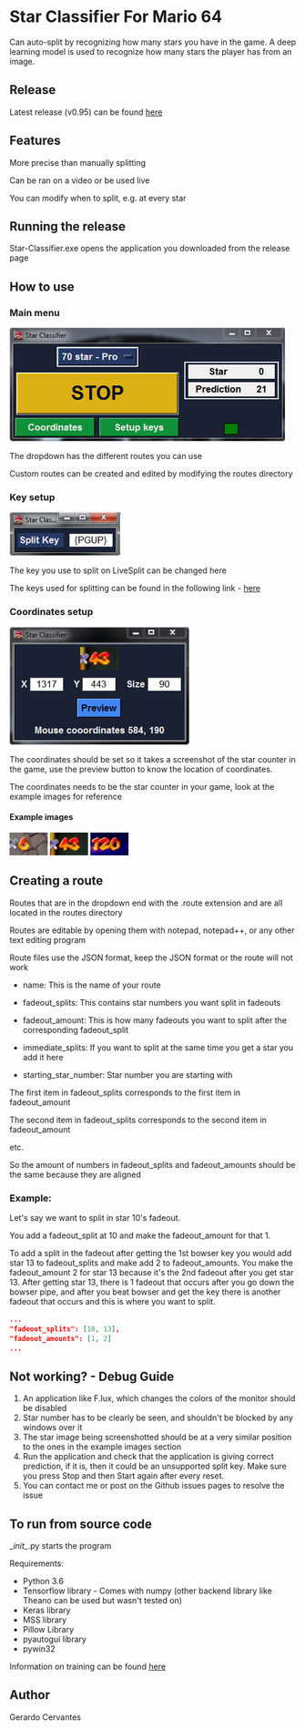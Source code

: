 # Star Classifier For Mario 64

Can auto-split by recognizing how many stars you have in the game.  A deep learning model is used to recognize how many stars the player has from an image.


## Release

Latest release (v0.95) can be found [here](https://github.com/gcervantes8/Star-Classifier-For-Mario-64/releases)



## Features


More precise than manually splitting

Can be ran on a video or be used live

You can modify when to split, e.g. at every star


## Running the release

Star-Classifier.exe opens the application you downloaded from the release page


## How to use

### Main menu

![Image of GUI main menu](images/MainMenu.png) 

The dropdown has the different routes you can use

Custom routes can be created and edited by modifying the routes directory


### Key setup

![Image of GUI key setup window ](images/Keysetup.png) 

The key you use to split on LiveSplit can be changed here

The keys used for splitting can be found in the following link - [here](https://docs.microsoft.com/en-us/dotnet/api/system.windows.forms.sendkeys?redirectedfrom=MSDN&view=netframework-4.7.2)



### Coordinates setup

![Image of GUI coordinates window ](images/Coordinates.png) 

The coordinates should be set so it takes a screenshot of the star counter in the game, use the preview button to know the location of coordinates.

The coordinates needs to be the star counter in your game, look at the example images for reference

 
#### Example images

![Example image cropped at the star counter ](images/one_digit.png) 
![Example image cropped at the star counter ](images/two_digit.png) 
![Example image cropped at the star counter ](images/three_digit.png)


 ## Creating a route

Routes that are in the dropdown end with the .route extension and are all located in the routes directory

Routes are editable by opening them with notepad, notepad++, or any other text editing program

Route files use the JSON format, keep the JSON format or the route will not work


* name:  This is the name of your route

* fadeout_splits: This contains star numbers you want split in fadeouts

* fadeout_amount: This is how many fadeouts you want to split after the corresponding fadeout_split

* immediate_splits: If you want to split at the same time you get a star you add it here

* starting_star_number: Star number you are starting with


The first item in fadeout_splits corresponds to the first item in fadeout_amount

The second item in fadeout_splits corresponds to the second item in fadeout_amount

etc.


So the amount of numbers in fadeout_splits and fadeout_amounts should be the same because they are aligned

### Example:

Let's say we want to split in star 10's fadeout. 
 
You add a fadeout_split at 10 and make the fadeout_amount for that 1.


To add a split in the fadeout after getting the 1st bowser key you would add star 13 to fadeout_splits and make add 2 to fadeout_amounts.
You make the fadeout_amount 2 for star 13 because it's the 2nd fadeout after you get star 13.
After getting star 13, there is 1 fadeout that occurs after you go down the bowser pipe, and after you beat bowser and get the key there is another fadeout that occurs and this is where you want to split.
 

```json
...
"fadeout_splits": [10, 13], 
"fadeout_amounts": [1, 2]
...
```

## Not working? - Debug Guide

1. An application like F.lux, which changes the colors of the monitor should be disabled
2. Star number has to be clearly be seen, and shouldn't be blocked by any windows over it
3. The star image being screenshotted should be at a very similar position to the ones in the example images section
4. Run the application and check that the application is giving correct prediction, if it is, then it could be an unsupported split key.  Make sure you press Stop and then Start again after every reset.  
5. You can contact me or post on the Github issues pages to resolve the issue



## To run from source code

\__init\__.py starts the program

Requirements:
* Python 3.6
* Tensorflow library - Comes with numpy (other backend library like Theano can be used but wasn't tested on)
* Keras library
* MSS library
* Pillow Library
* pyautogui library
* pywin32

Information on training can be found [here](https://github.com/gcervantes8/Star-Classifier-For-Mario-64/blob/master/src/train_model_code/README.md)

## Author
Gerardo Cervantes

